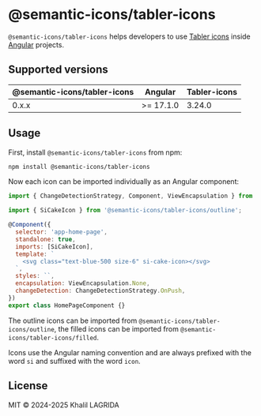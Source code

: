 # @semantic-icons/tabler-icons

`@semantic-icons/tabler-icons` helps developers to use [Tabler icons](https://tabler.io/icons) inside [Angular](https://angular.dev) projects.

## Supported versions

| @semantic-icons/tabler-icons | Angular   | Tabler-icons |
| ---------------------------- | --------- | ------------ |
| 0.x.x                        | >= 17.1.0 | 3.24.0       |

## Usage

First, install `@semantic-icons/tabler-icons` from npm:

```sh
npm install @semantic-icons/tabler-icons
```

Now each icon can be imported individually as an Angular component:

```js
import { ChangeDetectionStrategy, Component, ViewEncapsulation } from '@angular/core';

import { SiCakeIcon } from '@semantic-icons/tabler-icons/outline';

@Component({
  selector: 'app-home-page',
  standalone: true,
  imports: [SiCakeIcon],
  template: `
    <svg class="text-blue-500 size-6" si-cake-icon></svg>
  `,
  styles: ``,
  encapsulation: ViewEncapsulation.None,
  changeDetection: ChangeDetectionStrategy.OnPush,
})
export class HomePageComponent {}
```

The outline icons can be imported from `@semantic-icons/tabler-icons/outline`, the filled icons can be imported from `@semantic-icons/tabler-icons/filled`.

Icons use the Angular naming convention and are always prefixed with the word `si` and suffixed with the word `icon`.

## License

MIT © 2024-2025 Khalil LAGRIDA
